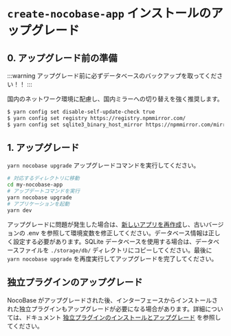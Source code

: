 # `create-nocobase-app` インストールのアップグレード

## 0. アップグレード前の準備

:::warning
アップグレード前に必ずデータベースのバックアップを取ってください！！
:::

国内のネットワーク環境に配慮し、国内ミラーへの切り替えを強く推奨します。

```bash
$ yarn config set disable-self-update-check true
$ yarn config set registry https://registry.npmmirror.com/
$ yarn config set sqlite3_binary_host_mirror https://npmmirror.com/mirrors/sqlite3/
```

## 1. アップグレード

`yarn nocobase upgrade` アップグレードコマンドを実行してください。

```bash
# 対応するディレクトリに移動
cd my-nocobase-app
# アップデートコマンドを実行
yarn nocobase upgrade
# アプリケーションを起動
yarn dev
```

アップグレードに問題が発生した場合は、[新しいアプリを再作成](/welcome/getting-started/installation/create-nocobase-app)し、古いバージョンの .env を参照して環境変数を修正してください。データベース情報は正しく設定する必要があります。SQLite データベースを使用する場合は、データベースファイルを `./storage/db/` ディレクトリにコピーしてください。最後に `yarn nocobase upgrade` を再度実行してアップグレードを完了してください。

## 独立プラグインのアップグレード

NocoBase がアップグレードされた後、インターフェースからインストールされた独立プラグインもアップグレードが必要になる場合があります。詳細については、ドキュメント [独立プラグインのインストールとアップグレード](/welcome/getting-started/plugin) を参照してください。

